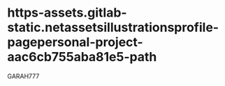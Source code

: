 # https-assets.gitlab-static.netassetsillustrationsprofile-pagepersonal-project-aac6cb755aba81e5-path
GARAH777 
